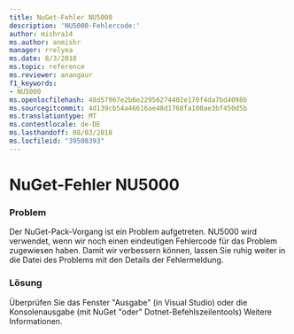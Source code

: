 ```yaml
---
title: NuGet-Fehler NU5000
description: 'NU5000-Fehlercode:'
author: mishra14
ms.author: anmishr
manager: rrelyea
ms.date: 8/3/2018
ms.topic: reference
ms.reviewer: anangaur
f1_keywords:
- NU5000
ms.openlocfilehash: 48d57967e2b6e22956274402e170f4da7bd4098b
ms.sourcegitcommit: 4d139cb54a46616ae48d1768fa108ae3bf450d5b
ms.translationtype: MT
ms.contentlocale: de-DE
ms.lasthandoff: 08/03/2018
ms.locfileid: "39508393"
---
```

# <a name="nuget-error-nu5000"></a>NuGet-Fehler NU5000

### <a name="issue"></a>Problem

Der NuGet-Pack-Vorgang ist ein Problem aufgetreten. NU5000 wird verwendet, wenn wir noch einen eindeutigen Fehlercode für das Problem zugewiesen haben. Damit wir verbessern können, lassen Sie ruhig weiter in die Datei des Problems mit den Details der Fehlermeldung.


### <a name="solution"></a>Lösung

Überprüfen Sie das Fenster "Ausgabe" (in Visual Studio) oder die Konsolenausgabe (mit NuGet "oder" Dotnet-Befehlszeilentools) Weitere Informationen.


